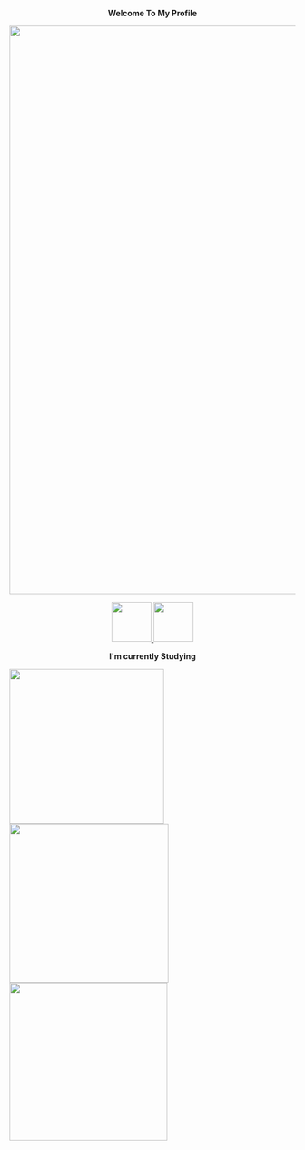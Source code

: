 <p align="center"><strong> Welcome To My Profile </strong></p>

<img src="https://user-images.githubusercontent.com/74038190/225813708-98b745f2-7d22-48cf-9150-083f1b00d6c9.gif" width="1000">


<p align="center">
 <a href="mailto: pedroalmeidaveber@gmail.com">
 <img src="https://img.shields.io/badge/-Pedro-c14438?style=flat-square&logo=Gmail&logoColor=white&link=mailto:pedroalmeidaveber@gmail.com" width="70"/>
 </a>
  
 <a href="https://www.instagram.com/pedlo09/">
 <img src="https://img.shields.io/badge/-Pedro-purple?style=flat-square&logo=Instagram&logoColor=white&link=https://www.instagram.com/pedlo09/" width="70"/>
 </a> 
</p>

<p align="center"><strong> I'm currently Studying </strong></p>

  <a href="https://github.com/pedlo07">
  <img align="center" src="https://github-readme-stats.vercel.app/api?username=pedlo07&show_icons=true&theme=transparent" width="272" />
</a>
<a href="https://github.com/pedlo07">
  <img align="center" src="https://github-readme-stats.vercel.app/api/top-langs/?username=pedlo07&layout=compact&show_icons=true&theme=transparent"width="280" />
</a>
<a href="https://github.com/pedlo07">
  <img align="center" src="http://github-readme-streak-stats.herokuapp.com?user=pedlo07&show_icons=true&theme=transparent&date_format=j%20M%5B%20Y%5D" width="278" />
</a>
